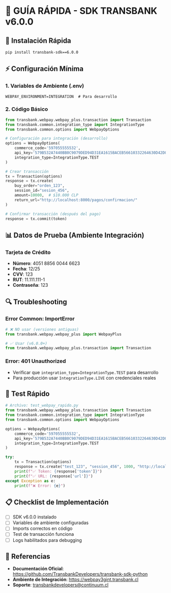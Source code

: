 # 🔧 GUÍA RÁPIDA - SDK TRANSBANK v6.0.0

## 🚀 Instalación Rápida

```bash
pip install transbank-sdk==6.0.0
```

## ⚡ Configuración Mínima

### 1. Variables de Ambiente (.env)
```env
WEBPAY_ENVIRONMENT=INTEGRATION  # Para desarrollo
```

### 2. Código Básico
```python
from transbank.webpay.webpay_plus.transaction import Transaction
from transbank.common.integration_type import IntegrationType
from transbank.common.options import WebpayOptions

# Configuración para integración (desarrollo)
options = WebpayOptions(
    commerce_code='597055555532',
    api_key='579B532A7440BB0C9079DED94D31EA1615BACEB56610332264630D42D0A36B1C',
    integration_type=IntegrationType.TEST
)

# Crear transacción
tx = Transaction(options)
response = tx.create(
    buy_order="orden_123",
    session_id="sesion_456", 
    amount=10000,  # $10.000 CLP
    return_url="http://localhost:8000/pagos/confirmacion/"
)

# Confirmar transacción (después del pago)
response = tx.commit(token)
```

## 📊 Datos de Prueba (Ambiente Integración)

### Tarjeta de Crédito
- **Número**: 4051 8856 0044 6623
- **Fecha**: 12/25
- **CVV**: 123
- **RUT**: 11.111.111-1
- **Contraseña**: 123

## 🔍 Troubleshooting

### Error Common: ImportError
```python
# ❌ NO usar (versiones antiguas)
from transbank.webpay.webpay_plus import WebpayPlus

# ✅ Usar (v6.0.0+)
from transbank.webpay.webpay_plus.transaction import Transaction
```

### Error: 401 Unauthorized
- Verificar que `integration_type=IntegrationType.TEST` para desarrollo
- Para producción usar `IntegrationType.LIVE` con credenciales reales

## 🧪 Test Rápido

```python
# Archivo: test_webpay_rapido.py
from transbank.webpay.webpay_plus.transaction import Transaction
from transbank.common.integration_type import IntegrationType
from transbank.common.options import WebpayOptions

options = WebpayOptions(
    commerce_code='597055555532',
    api_key='579B532A7440BB0C9079DED94D31EA1615BACEB56610332264630D42D0A36B1C',
    integration_type=IntegrationType.TEST
)

try:
    tx = Transaction(options)
    response = tx.create("test_123", "session_456", 1000, "http://localhost:8000/return/")
    print(f"✅ Token: {response['token']}")
    print(f"✅ URL: {response['url']}")
except Exception as e:
    print(f"❌ Error: {e}")
```

## 📋 Checklist de Implementación

- [ ] SDK v6.0.0 instalado
- [ ] Variables de ambiente configuradas
- [ ] Imports correctos en código
- [ ] Test de transacción funciona
- [ ] Logs habilitados para debugging

## 🔗 Referencias

- **Documentación Oficial**: https://github.com/TransbankDevelopers/transbank-sdk-python
- **Ambiente de Integración**: https://webpay3gint.transbank.cl
- **Soporte**: transbankdevelopers@continuum.cl
